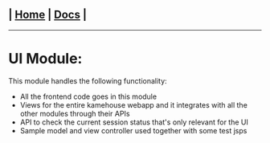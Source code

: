 | [Home](/README.md) | [Docs](/docs/README.md) |
---------------------------------------------------------------

*********************

# UI Module:

This module handles the following functionality:

* All the frontend code goes in this module
* Views for the entire kamehouse webapp and it integrates with all the other modules
 through their APIs
* API to check the current session status that's only relevant for the UI
* Sample model and view controller used together with some test jsps
